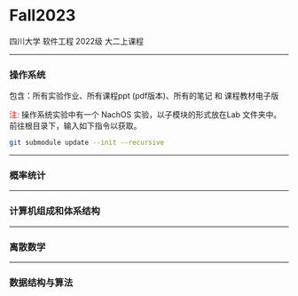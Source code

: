# Fall2023

四川大学 软件工程 2022级 大二上课程

------

### 操作系统

包含：所有实验作业、所有课程ppt (pdf版本)、所有的笔记 和 课程教材电子版

<font color=red>注:</font> 操作系统实验中有一个 NachOS 实验，以子模块的形式放在Lab 文件夹中。前往根目录下，输入如下指令以获取。

``` bash
git submodule update --init --recursive
```

--------

### 概率统计



-----

### 计算机组成和体系结构



------

### 离散数学



-----

### 数据结构与算法

